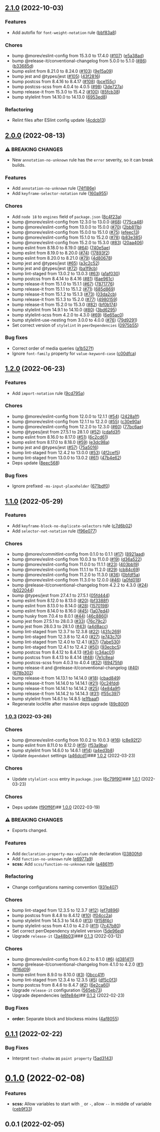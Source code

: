 

## [2.1.0](https://github.com/MorevM/stylelint-config/compare/v2.0.0...v2.1.0) (2022-10-03)


### Features

* Add autofix for `font-weight-notation` rule ([bbf83a8](https://github.com/MorevM/stylelint-config/commit/bbf83a89ecbeb7b03b9bdc1c4cc1f1550fb8b5ef))


### Chores

* bump @morev/eslint-config from 15.3.0 to 17.4.0 ([#107](https://github.com/MorevM/stylelint-config/issues/107)) ([e5a38ad](https://github.com/MorevM/stylelint-config/commit/e5a38ad13140176d4efa4f3e8886855a380a2add))
* bump @release-it/conventional-changelog from 5.0.0 to 5.1.0 ([#86](https://github.com/MorevM/stylelint-config/issues/86)) ([b33685d](https://github.com/MorevM/stylelint-config/commit/b33685d465515bdc38362614fd721fa169e39487))
* bump eslint from 8.21.0 to 8.24.0 ([#103](https://github.com/MorevM/stylelint-config/issues/103)) ([9e15a09](https://github.com/MorevM/stylelint-config/commit/9e15a09661c5c035e0d8d8d029252f85be5ed126))
* bump jest and @types/jest ([#105](https://github.com/MorevM/stylelint-config/issues/105)) ([43f2816](https://github.com/MorevM/stylelint-config/commit/43f2816c4fc6c8805cee55d0926f478300957a29))
* bump postcss from 8.4.16 to 8.4.17 ([#108](https://github.com/MorevM/stylelint-config/issues/108)) ([bce155c](https://github.com/MorevM/stylelint-config/commit/bce155cb2d2f485ce670dc1ab127ad2dfce7a182))
* bump postcss-scss from 4.0.4 to 4.0.5 ([#98](https://github.com/MorevM/stylelint-config/issues/98)) ([3de727a](https://github.com/MorevM/stylelint-config/commit/3de727a50b98b9d295ed171344d303cb8bb0aae3))
* bump release-it from 15.3.0 to 15.4.2 ([#100](https://github.com/MorevM/stylelint-config/issues/100)) ([85fcb38](https://github.com/MorevM/stylelint-config/commit/85fcb386ab2808f021eaf7566f20d9868cae6343))
* bump stylelint from 14.10.0 to 14.13.0 ([6953ed8](https://github.com/MorevM/stylelint-config/commit/6953ed898106d9027c66f525615c001c786e14ad))


### Refactoring

* Relint files after ESlint config update ([4cdcb13](https://github.com/MorevM/stylelint-config/commit/4cdcb139f3eaef7edb382ef295f8e19e48a0ab4d))

## [2.0.0](https://github.com/MorevM/stylelint-config/compare/v1.2.0...v2.0.0) (2022-08-13)


### ⚠ BREAKING CHANGES

* New `annotation-no-unknown` rule has the `error` severity, so it can break builds.

### Features

* Add `annotation-no-unknown` rule ([74f186e](https://github.com/MorevM/stylelint-config/commit/74f186e5d39523c890bf9620e4ff31e521f84304))
* Add `keyframe-selector-notation` rule ([160a955](https://github.com/MorevM/stylelint-config/commit/160a955503038c8ba32c161d27403e7976716f26))


### Chores

* Add `node 18` to `engines` field of `package.json` ([8c4f23a](https://github.com/MorevM/stylelint-config/commit/8c4f23a71f79faec08a524ab4b0ac5aaaa419b5f))
* bump @morev/eslint-config from 12.3.0 to 13.0.0 ([#68](https://github.com/MorevM/stylelint-config/issues/68)) ([775ca48](https://github.com/MorevM/stylelint-config/commit/775ca48e33d029ede302339836c58749d079ff09))
* bump @morev/eslint-config from 13.0.0 to 15.0.0 ([#70](https://github.com/MorevM/stylelint-config/issues/70)) ([2bb811b](https://github.com/MorevM/stylelint-config/commit/2bb811bbf4fd8941ba699bcc50a69d7f52789927))
* bump @morev/eslint-config from 15.0.0 to 15.1.0 ([#75](https://github.com/MorevM/stylelint-config/issues/75)) ([efeec13](https://github.com/MorevM/stylelint-config/commit/efeec1374d6e36a1acd9a190c3e052fd38364f6f))
* bump @morev/eslint-config from 15.1.0 to 15.2.0 ([#78](https://github.com/MorevM/stylelint-config/issues/78)) ([b83e385](https://github.com/MorevM/stylelint-config/commit/b83e385931b0ae20d11fc588bfe33bca80e2b371))
* bump @morev/eslint-config from 15.2.0 to 15.3.0 ([#83](https://github.com/MorevM/stylelint-config/issues/83)) ([20aa406](https://github.com/MorevM/stylelint-config/commit/20aa40600ee494285d6981bdb15c3e90a6d2f10e))
* bump eslint from 8.18.0 to 8.19.0 ([#64](https://github.com/MorevM/stylelint-config/issues/64)) ([740e5ae](https://github.com/MorevM/stylelint-config/commit/740e5ae2c18b0a1c207f234bc454f22978583c22))
* bump eslint from 8.19.0 to 8.20.0 ([#74](https://github.com/MorevM/stylelint-config/issues/74)) ([17893f2](https://github.com/MorevM/stylelint-config/commit/17893f25d1b5d667715895925ea6da5d29383f2e))
* bump eslint from 8.20.0 to 8.21.0 ([#79](https://github.com/MorevM/stylelint-config/issues/79)) ([4d80678](https://github.com/MorevM/stylelint-config/commit/4d806781a4c903d056f69fd74ca62e29fd56e0a0))
* bump jest and @types/jest ([#65](https://github.com/MorevM/stylelint-config/issues/65)) ([a3c2c52](https://github.com/MorevM/stylelint-config/commit/a3c2c52b31fac78092d31f3c8d57c91875a8741e))
* bump jest and @types/jest ([#72](https://github.com/MorevM/stylelint-config/issues/72)) ([ba1f9cb](https://github.com/MorevM/stylelint-config/commit/ba1f9cbcfddba5800e6405a7e47f2d8e2fe5e66a))
* bump lint-staged from 13.0.2 to 13.0.3 ([#63](https://github.com/MorevM/stylelint-config/issues/63)) ([a1af030](https://github.com/MorevM/stylelint-config/commit/a1af03040a5e19598ef5b4c74ddadc2a36001f40))
* bump postcss from 8.4.14 to 8.4.16 ([#81](https://github.com/MorevM/stylelint-config/issues/81)) ([6ae961c](https://github.com/MorevM/stylelint-config/commit/6ae961c97e2cd27fc2cc33d6d5e23faf326620b5))
* bump release-it from 15.1.0 to 15.1.1 ([#67](https://github.com/MorevM/stylelint-config/issues/67)) ([7871776](https://github.com/MorevM/stylelint-config/commit/787177652ef09b98b16553f80bb4b5f9a30640d5))
* bump release-it from 15.1.1 to 15.1.2 ([#71](https://github.com/MorevM/stylelint-config/issues/71)) ([685d869](https://github.com/MorevM/stylelint-config/commit/685d869e7fecb5bdfdac94a537229d96ce8ebcfe))
* bump release-it from 15.1.2 to 15.1.3 ([#73](https://github.com/MorevM/stylelint-config/issues/73)) ([03da2cb](https://github.com/MorevM/stylelint-config/commit/03da2cbcfbc3f0f0eb09895329c722cc3d6034fb))
* bump release-it from 15.1.3 to 15.2.0 ([#77](https://github.com/MorevM/stylelint-config/issues/77)) ([4980159](https://github.com/MorevM/stylelint-config/commit/4980159b66f5950106a90ab28abf3fb9f5bf6067))
* bump release-it from 15.2.0 to 15.3.0 ([#82](https://github.com/MorevM/stylelint-config/issues/82)) ([bf0b174](https://github.com/MorevM/stylelint-config/commit/bf0b174b5367e2d5e15987e3fcc8f1e7aa056513))
* bump stylelint from 14.9.1 to 14.10.0 ([#80](https://github.com/MorevM/stylelint-config/issues/80)) ([3bd6295](https://github.com/MorevM/stylelint-config/commit/3bd62951fc233d0a61bfb478bbffc6220c068502))
* bump stylelint-scss from 4.2.0 to 4.3.0 ([#69](https://github.com/MorevM/stylelint-config/issues/69)) ([6e65ac0](https://github.com/MorevM/stylelint-config/commit/6e65ac0e3b44ec4967d28e6b534e039948b2f71f))
* bump stylelint-use-nesting from 3.0.0 to 4.0.0 ([#76](https://github.com/MorevM/stylelint-config/issues/76)) ([79d9291](https://github.com/MorevM/stylelint-config/commit/79d9291824906b1522a9420075cb9bc72e320bb8))
* Set correct version of `stylelint` in `peerDependencies` ([0975b55](https://github.com/MorevM/stylelint-config/commit/0975b557a6ab46de0ba62c0616a67947a61721d4))


### Bug fixes

* Correct order of media queries ([a1b527f](https://github.com/MorevM/stylelint-config/commit/a1b527f075793beb33a81645a5cc2707c5fa3529))
* Ignore `font-family` property for `value-keyword-case` ([c00dfca](https://github.com/MorevM/stylelint-config/commit/c00dfca5f2006ef11e2b24086cca1b3db58a6fae))

## [1.2.0](https://github.com/MorevM/stylelint-config/compare/v1.1.0...v1.2.0) (2022-06-23)


### Features

* Add `import-notation` rule ([9cd795a](https://github.com/MorevM/stylelint-config/commit/9cd795ae1b34ba38d4199c19e7fc8de7d3a286a2))


### Chores

* bump @morev/eslint-config from 12.0.0 to 12.1.1 ([#54](https://github.com/MorevM/stylelint-config/issues/54)) ([2428a1f](https://github.com/MorevM/stylelint-config/commit/2428a1f7796d181e7fb8690166d9755f73eb70e9))
* bump @morev/eslint-config from 12.1.1 to 12.2.0 ([#55](https://github.com/MorevM/stylelint-config/issues/55)) ([c30e90a](https://github.com/MorevM/stylelint-config/commit/c30e90a7895463211f5607badacfe4a68220ae8f))
* bump @morev/eslint-config from 12.2.0 to 12.3.0 ([#60](https://github.com/MorevM/stylelint-config/issues/60)) ([77bc6ae](https://github.com/MorevM/stylelint-config/commit/77bc6ae48c0f3ce9f9f7c3b0956c5f37c89b4884))
* bump @types/jest from 27.5.1 to 28.1.0 ([#52](https://github.com/MorevM/stylelint-config/issues/52)) ([cdafd3f](https://github.com/MorevM/stylelint-config/commit/cdafd3f112197d9cdc242b7349dcba5bb4744f9a))
* bump eslint from 8.16.0 to 8.17.0 ([#51](https://github.com/MorevM/stylelint-config/issues/51)) ([6c2cd61](https://github.com/MorevM/stylelint-config/commit/6c2cd613495b93c272e99fc747c223761eb021e4))
* bump eslint from 8.17.0 to 8.18.0 ([#59](https://github.com/MorevM/stylelint-config/issues/59)) ([e3dc98a](https://github.com/MorevM/stylelint-config/commit/e3dc98a0b7c482cc256d7b5e820213eb4868e6c5))
* bump jest and @types/jest ([#57](https://github.com/MorevM/stylelint-config/issues/57)) ([75a5016](https://github.com/MorevM/stylelint-config/commit/75a5016d7596fe09ff50d92a0c2523e49ecc3840))
* bump lint-staged from 12.4.2 to 13.0.0 ([#53](https://github.com/MorevM/stylelint-config/issues/53)) ([4f2cef5](https://github.com/MorevM/stylelint-config/commit/4f2cef51da9a89abb23db0cd2046e3ebf07499f1))
* bump lint-staged from 13.0.0 to 13.0.2 ([#61](https://github.com/MorevM/stylelint-config/issues/61)) ([47b4e62](https://github.com/MorevM/stylelint-config/commit/47b4e62cff52165d709ab5f556cba11e37be2c72))
* Deps update ([8eec568](https://github.com/MorevM/stylelint-config/commit/8eec5685e41a685e71954c7fc18f2f8d208dc038))


### Bug fixes

* Ignore prefixed `-ms-input-placeholder` ([671bdf0](https://github.com/MorevM/stylelint-config/commit/671bdf0929b068b360bbf50debc4b5a3a07330dd))

## [1.1.0](https://github.com/MorevM/stylelint-config/compare/v1.0.3...v1.1.0) (2022-05-29)


### Features

* Add `keyframe-block-no-duplicate-selectors` rule ([c7d6b02](https://github.com/MorevM/stylelint-config/commit/c7d6b02bd01485a6fa005d7ecf266a056e3280b3))
* Add `selector-not-notation` rule ([f96e077](https://github.com/MorevM/stylelint-config/commit/f96e0776be328f275155e84ff097905a40efeaa2))


### Chores

* bump @morev/commitlint-config from 0.1.0 to 0.1.1 ([#17](https://github.com/MorevM/stylelint-config/issues/17)) ([8921aad](https://github.com/MorevM/stylelint-config/commit/8921aad5aca227f0bd6d106dcce2f381aee80cb3))
* bump @morev/eslint-config from 10.0.3 to 11.0.0 ([#19](https://github.com/MorevM/stylelint-config/issues/19)) ([d36a522](https://github.com/MorevM/stylelint-config/commit/d36a52263e80220386fad94ffadfaeabfd1f2707))
* bump @morev/eslint-config from 11.0.0 to 11.1.1 ([#23](https://github.com/MorevM/stylelint-config/issues/23)) ([403bb19](https://github.com/MorevM/stylelint-config/commit/403bb1935fce7b6cd4fe738be6944d4333d00938))
* bump @morev/eslint-config from 11.1.1 to 11.2.0 ([#29](https://github.com/MorevM/stylelint-config/issues/29)) ([cb84c69](https://github.com/MorevM/stylelint-config/commit/cb84c6935a3774949179e3ef647e1cc2a3aff3a3))
* bump @morev/eslint-config from 11.2.0 to 11.3.0 ([#36](https://github.com/MorevM/stylelint-config/issues/36)) ([0bfdf5a](https://github.com/MorevM/stylelint-config/commit/0bfdf5a01ce50c271cbb8dbe3658607ce4a4958d))
* bump @morev/eslint-config from 11.3.0 to 12.0.0 ([#46](https://github.com/MorevM/stylelint-config/issues/46)) ([a0fd018](https://github.com/MorevM/stylelint-config/commit/a0fd0189ce99ef875a1384039e45a1910e8bde1d))
* bump @release-it/conventional-changelog from 4.2.2 to 4.3.0 ([#24](https://github.com/MorevM/stylelint-config/issues/24)) ([b022044](https://github.com/MorevM/stylelint-config/commit/b022044e2867a55e8ad6d10b7205247c9200bdc0))
* bump @types/jest from 27.4.1 to 27.5.1 ([05fd444](https://github.com/MorevM/stylelint-config/commit/05fd444cdb75b16b9807054d0c04d4fd1622f130))
* bump eslint from 8.12.0 to 8.13.0 ([#20](https://github.com/MorevM/stylelint-config/issues/20)) ([bf3388f](https://github.com/MorevM/stylelint-config/commit/bf3388f546633873c912cc3cce0aeb7b88f506c9))
* bump eslint from 8.13.0 to 8.14.0 ([#28](https://github.com/MorevM/stylelint-config/issues/28)) ([1570198](https://github.com/MorevM/stylelint-config/commit/1570198995a7701030ec2b0f2b4db20da30dfd21))
* bump eslint from 8.14.0 to 8.16.0 ([#45](https://github.com/MorevM/stylelint-config/issues/45)) ([1a07ed4](https://github.com/MorevM/stylelint-config/commit/1a07ed42c4e632b45616f6e9841da277e08b4c44))
* bump husky from 7.0.4 to 8.0.1 ([#44](https://github.com/MorevM/stylelint-config/issues/44)) ([46c8860](https://github.com/MorevM/stylelint-config/commit/46c88606bfd037d8c24188010bdff1490a549225))
* bump jest from 27.5.1 to 28.0.3 ([#33](https://github.com/MorevM/stylelint-config/issues/33)) ([76c79c2](https://github.com/MorevM/stylelint-config/commit/76c79c2aa5a2612ff648ad8e0ecf874415543666))
* bump jest from 28.0.3 to 28.1.0 ([#43](https://github.com/MorevM/stylelint-config/issues/43)) ([a4d8acc](https://github.com/MorevM/stylelint-config/commit/a4d8accf46b52bff651abd6af2b77e52ff11dbb3))
* bump lint-staged from 12.3.7 to 12.3.8 ([#22](https://github.com/MorevM/stylelint-config/issues/22)) ([431c269](https://github.com/MorevM/stylelint-config/commit/431c26904022204982411b479da414a39d02db29))
* bump lint-staged from 12.3.8 to 12.4.0 ([#27](https://github.com/MorevM/stylelint-config/issues/27)) ([e743c70](https://github.com/MorevM/stylelint-config/commit/e743c70abaf55639e9a68ea8bb4a3bd3a50c4f6a))
* bump lint-staged from 12.4.0 to 12.4.1 ([#37](https://github.com/MorevM/stylelint-config/issues/37)) ([7abe530](https://github.com/MorevM/stylelint-config/commit/7abe530695ed2120556ec250807653e251632c3d))
* bump lint-staged from 12.4.1 to 12.4.2 ([#50](https://github.com/MorevM/stylelint-config/issues/50)) ([93ecbc5](https://github.com/MorevM/stylelint-config/commit/93ecbc58c2ce1b5391f9b0d5e907bb3e0ccc70e6))
* bump postcss from 8.4.12 to 8.4.13 ([#34](https://github.com/MorevM/stylelint-config/issues/34)) ([c34ac01](https://github.com/MorevM/stylelint-config/commit/c34ac01377ea8837a717d68fe84fafbf26503799))
* bump postcss from 8.4.13 to 8.4.14 ([#48](https://github.com/MorevM/stylelint-config/issues/48)) ([7e1c8ea](https://github.com/MorevM/stylelint-config/commit/7e1c8ea73498f83f6469c7e3c8a7abd16db8cb63))
* bump postcss-scss from 4.0.3 to 4.0.4 ([#32](https://github.com/MorevM/stylelint-config/issues/32)) ([69475fd](https://github.com/MorevM/stylelint-config/commit/69475fd30c002fae0e0967656f8086c8ad2bc661))
* bump release-it and @release-it/conventional-changelog ([#40](https://github.com/MorevM/stylelint-config/issues/40)) ([678b302](https://github.com/MorevM/stylelint-config/commit/678b3021cc47db6f64e707601467ae72aec54a40))
* bump release-it from 14.13.1 to 14.14.0 ([#18](https://github.com/MorevM/stylelint-config/issues/18)) ([cbad849](https://github.com/MorevM/stylelint-config/commit/cbad84965d5f81c4f4ff30d4fcac4c7e1fc277f1))
* bump release-it from 14.14.0 to 14.14.1 ([#21](https://github.com/MorevM/stylelint-config/issues/21)) ([0c24fdd](https://github.com/MorevM/stylelint-config/commit/0c24fddca99f3f3a3a5585480fbee5be67838607))
* bump release-it from 14.14.1 to 14.14.2 ([#25](https://github.com/MorevM/stylelint-config/issues/25)) ([4e84a9f](https://github.com/MorevM/stylelint-config/commit/4e84a9f9f16037c7947224cd676a3593ca481f20))
* bump release-it from 14.14.2 to 14.14.3 ([#31](https://github.com/MorevM/stylelint-config/issues/31)) ([f55c397](https://github.com/MorevM/stylelint-config/commit/f55c397f9cf60ea8b7d7d68f16aa99719466c308))
* bump stylelint from 14.6.1 to 14.8.5 ([e1fbaaf](https://github.com/MorevM/stylelint-config/commit/e1fbaaf5730fd3ec01cb286b2157a3c029ca3390))
* Regenerate lockfile after massive deps upgrade ([89c800f](https://github.com/MorevM/stylelint-config/commit/89c800fffb7cef31881b639bdf97e888563b3166))

### [1.0.3](https://github.com/MorevM/stylelint-config/compare/v1.0.2...v1.0.3) (2022-03-26)


### Chores

* bump @morev/eslint-config from 10.0.2 to 10.0.3 ([#16](https://github.com/MorevM/stylelint-config/issues/16)) ([c8e92f2](https://github.com/MorevM/stylelint-config/commit/c8e92f23f6d3ad5a7defca9d48a79a14ff910a5c))
* bump eslint from 8.11.0 to 8.12.0 ([#15](https://github.com/MorevM/stylelint-config/issues/15)) ([f53a9ba](https://github.com/MorevM/stylelint-config/commit/f53a9ba2ab168f844359656b89ade58f8aa2d05a))
* bump stylelint from 14.6.0 to 14.6.1 ([#14](https://github.com/MorevM/stylelint-config/issues/14)) ([a4ed3b8](https://github.com/MorevM/stylelint-config/commit/a4ed3b891cc78309a575258946e6f3b50c96fd1e))
* Update `dependabot` settings ([a46dcd1](https://github.com/MorevM/stylelint-config/commit/a46dcd12078a9addcdb0b5336daf771518c31b70))### [1.0.2](https://github.com/MorevM/stylelint-config/compare/v1.0.1...v1.0.2) (2022-03-23)


### Chores

* Update `stylelint-scss` entry in `package.json` ([6c79f90](https://github.com/MorevM/stylelint-config/commit/6c79f90d174a25f97a0c9d54c8ee759ffab9ac1e))### [1.0.1](https://github.com/MorevM/stylelint-config/compare/v1.0.0...v1.0.1) (2022-03-23)


### Chores

* Deps update ([f90ff6f](https://github.com/MorevM/stylelint-config/commit/f90ff6f630acd7abe3a98c3866893ae99ab0dc8c))## [1.0.0](https://github.com/MorevM/stylelint-config/compare/v0.1.3...v1.0.0) (2022-03-19)


### ⚠ BREAKING CHANGES

* Exports changed.

### Features

* Add `declaration-property-max-values` rule declaration ([03800fd](https://github.com/MorevM/stylelint-config/commit/03800fda23e64e375ef378de3b541c0acfc4e1e1))
* Add `function-no-unknown` rule ([e6977a9](https://github.com/MorevM/stylelint-config/commit/e6977a9f6e1f74f6dd70b9cdb6e79c011363b536))
* **scss:** Add `scss/function-no-unknown` rule ([a4861ff](https://github.com/MorevM/stylelint-config/commit/a4861ff35af677cf28cdb15195c310ad6e66df99))


### Refactoring

* Change configurations naming convention ([931e407](https://github.com/MorevM/stylelint-config/commit/931e40734fd4a16f22df2a0b2ef53520ebf26383))


### Chores

* bump lint-staged from 12.3.5 to 12.3.7 ([#12](https://github.com/MorevM/stylelint-config/issues/12)) ([ef7d896](https://github.com/MorevM/stylelint-config/commit/ef7d896164a8b47d025499088d8ff2d0c83dcf75))
* bump postcss from 8.4.8 to 8.4.12 ([#10](https://github.com/MorevM/stylelint-config/issues/10)) ([f04cc2a](https://github.com/MorevM/stylelint-config/commit/f04cc2ad29752afb11fdef1722129dd9bfb86374))
* bump stylelint from 14.5.3 to 14.6.0 ([#13](https://github.com/MorevM/stylelint-config/issues/13)) ([9158f4c](https://github.com/MorevM/stylelint-config/commit/9158f4c1eb6d26fd64fbb2366ed95f6a4ae6744c))
* bump stylelint-scss from 4.1.0 to 4.2.0 ([#11](https://github.com/MorevM/stylelint-config/issues/11)) ([7c47b80](https://github.com/MorevM/stylelint-config/commit/7c47b80da7001e576f28a5f87b65bb8cdc86c27c))
* Set correct perrDependency stylelint version ([5de96ed](https://github.com/MorevM/stylelint-config/commit/5de96ed3241a0ddf20aa9a04e18070976749cf83))
* Upgrade `release-it` ([3a48b03](https://github.com/MorevM/stylelint-config/commit/3a48b033bc572d34bf01ec5fdf62c0d71806d85a))### [0.1.3](https://github.com/MorevM/stylelint-config/compare/v0.1.2...v0.1.3) (2022-03-12)


### Chores

* bump @morev/eslint-config from 6.0.2 to 8.1.0 ([#6](https://github.com/MorevM/stylelint-config/issues/6)) ([d381411](https://github.com/MorevM/stylelint-config/commit/d38141156c5b37e01132ac997e107504ed66683b))
* bump @release-it/conventional-changelog from 4.1.0 to 4.2.0 ([#1](https://github.com/MorevM/stylelint-config/issues/1)) ([ff16d09](https://github.com/MorevM/stylelint-config/commit/ff16d0936caa45040a677b13e7965a8c4c818d62))
* bump eslint from 8.9.0 to 8.10.0 ([#3](https://github.com/MorevM/stylelint-config/issues/3)) ([0bcc41f](https://github.com/MorevM/stylelint-config/commit/0bcc41fbed408992ce5e9c8c3b14e50a418c0ce2))
* bump lint-staged from 12.3.4 to 12.3.5 ([#5](https://github.com/MorevM/stylelint-config/issues/5)) ([df5c0f3](https://github.com/MorevM/stylelint-config/commit/df5c0f35a9b61bc33621cbc3e5e07fa7f35d78f8))
* bump postcss from 8.4.6 to 8.4.7 ([#2](https://github.com/MorevM/stylelint-config/issues/2)) ([6e2ca60](https://github.com/MorevM/stylelint-config/commit/6e2ca605f523571c19fa426506edf1540cee8a14))
* Upgrade `release-it` configuration ([565eb73](https://github.com/MorevM/stylelint-config/commit/565eb732a87e6f0ad0de23ddf64d93682dbccaa9))
* Upgrade dependencies ([e6fe84e](https://github.com/MorevM/stylelint-config/commit/e6fe84e06937117c883289a20ee877115679f989))## [0.1.2](https://github.com/MorevM/stylelint-config/compare/v0.1.1...v0.1.2) (2022-02-23)


### Bug Fixes

* **order:** Separate block and blockess mixins ([4af8055](https://github.com/MorevM/stylelint-config/commit/4af80559e8923155ef1f59a9d1dbd4ac3ae02e65))

## [0.1.1](https://github.com/MorevM/stylelint-config/compare/v0.1.0...v0.1.1) (2022-02-22)


### Bug Fixes

* Interpret `text-shadow` as `paint property` ([5ad3143](https://github.com/MorevM/stylelint-config/commit/5ad314320739f86ddf8ff4daef22edec1c1e5437))

# [0.1.0](https://github.com/MorevM/stylelint-config/compare/v0.0.1...v0.1.0) (2022-02-08)


### Features

* **scss:** Allow variables to start with `_` or `-`, allow `--` in middle of variable ([ceb9f33](https://github.com/MorevM/stylelint-config/commit/ceb9f33fd23b55c30021544c8b4af1a7f96f04fa))

## 0.0.1 (2022-02-05)
